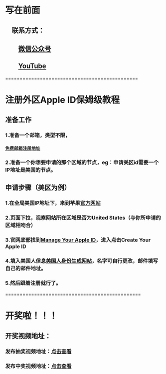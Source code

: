 # 写在前面

## &emsp;联系方式：  

## &emsp;&emsp;<u>[微信公众号](https://raw.githubusercontent.com/ssooenftzero/0X/master/YouTube/icon/%E5%BE%AE%E4%BF%A1%E5%85%AC%E4%BC%97%E5%8F%B7.JPG)</u>

## &emsp;&emsp;<u>[YouTube](https://www.youtube.com/channel/UCS6QM2n96qXmqURNikf3ceA?view_as=subscriber)</u>
==============================================		

# 注册外区Apple ID保姆级教程

## 准备工作

### 1.准备一个邮箱，类型不限，

#### [免费邮箱注册地址](https://mail.tom.com/)

### 2.准备一个你想要申请的那个区域的节点，eg：申请美区id需要一个IP地址是美国的节点。

## 申请步骤（美区为例）

### 1.在全局美国IP地址下，来到苹果[官方网站](https://www.apple.com/)

### 2.页面下拉，观察网站所在区域是否为United States（与你所申请的区域相吻合）

### 3.官网底部找到[Manage Your Apple ID](https://appleid.apple.com)，进入点击Create Your Apple ID

### 4.填入美国人信息[美国人身份生成网站](http://www.shenfendaquan.com/)，名字可自行更改，邮件填写自己的邮件地址。

### 5.然后跟着注册就行了。







===============================================
# 开奖啦！！！

## 开奖视频地址：

### 发布抽奖视频地址：[点击查看](http://suo.im/5WpLhZ)

### 发布中奖视频地址：[点击查看]()